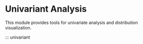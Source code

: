# Univariant Analysis

This module provides tools for univariate analysis and distribution visualization.

::: univariant
